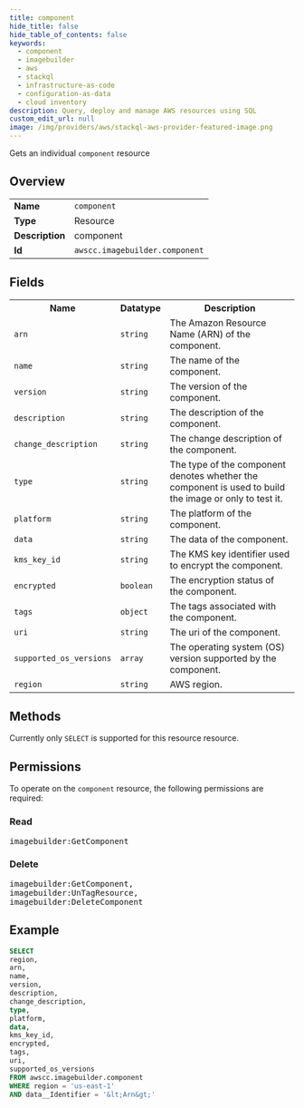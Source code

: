 ```yaml
---
title: component
hide_title: false
hide_table_of_contents: false
keywords:
  - component
  - imagebuilder
  - aws
  - stackql
  - infrastructure-as-code
  - configuration-as-data
  - cloud inventory
description: Query, deploy and manage AWS resources using SQL
custom_edit_url: null
image: /img/providers/aws/stackql-aws-provider-featured-image.png
---
```

Gets an individual <code>component</code> resource

## Overview
<table><tbody>
<tr><td><b>Name</b></td><td><code>component</code></td></tr>
<tr><td><b>Type</b></td><td>Resource</td></tr>
<tr><td><b>Description</b></td><td>component</td></tr>
<tr><td><b>Id</b></td><td><code>awscc.imagebuilder.component</code></td></tr>
</tbody></table>

## Fields
<table><tbody>
<tr><th>Name</th><th>Datatype</th><th>Description</th></tr>
<tr><td><code>arn</code></td><td><code>string</code></td><td>The Amazon Resource Name (ARN) of the component.</td></tr>
<tr><td><code>name</code></td><td><code>string</code></td><td>The name of the component.</td></tr>
<tr><td><code>version</code></td><td><code>string</code></td><td>The version of the component.</td></tr>
<tr><td><code>description</code></td><td><code>string</code></td><td>The description of the component.</td></tr>
<tr><td><code>change_description</code></td><td><code>string</code></td><td>The change description of the component.</td></tr>
<tr><td><code>type</code></td><td><code>string</code></td><td>The type of the component denotes whether the component is used to build the image or only to test it. </td></tr>
<tr><td><code>platform</code></td><td><code>string</code></td><td>The platform of the component.</td></tr>
<tr><td><code>data</code></td><td><code>string</code></td><td>The data of the component.</td></tr>
<tr><td><code>kms_key_id</code></td><td><code>string</code></td><td>The KMS key identifier used to encrypt the component.</td></tr>
<tr><td><code>encrypted</code></td><td><code>boolean</code></td><td>The encryption status of the component.</td></tr>
<tr><td><code>tags</code></td><td><code>object</code></td><td>The tags associated with the component.</td></tr>
<tr><td><code>uri</code></td><td><code>string</code></td><td>The uri of the component.</td></tr>
<tr><td><code>supported_os_versions</code></td><td><code>array</code></td><td>The operating system (OS) version supported by the component.</td></tr>
<tr><td><code>region</code></td><td><code>string</code></td><td>AWS region.</td></tr>

</tbody></table>

## Methods
Currently only <code>SELECT</code> is supported for this resource resource.

## Permissions

To operate on the <code>component</code> resource, the following permissions are required:

### Read
<pre>
imagebuilder:GetComponent</pre>

### Delete
<pre>
imagebuilder:GetComponent,
imagebuilder:UnTagResource,
imagebuilder:DeleteComponent</pre>


## Example
```sql
SELECT
region,
arn,
name,
version,
description,
change_description,
type,
platform,
data,
kms_key_id,
encrypted,
tags,
uri,
supported_os_versions
FROM awscc.imagebuilder.component
WHERE region = 'us-east-1'
AND data__Identifier = '&lt;Arn&gt;'
```
